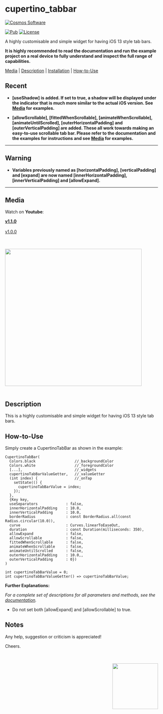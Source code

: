 # cupertino_tabbar

[comment]: <> (Badges)
<a href="https://www.cosmossoftware.coffee">
   <img alt="Cosmos Software" src="https://img.shields.io/badge/Cosmos%20Software-Love%20Code-red" />
</a>

[![Pub](https://img.shields.io/pub/v/cupertino_tabbar?color=g)](https://pub.dev/packages/cupertino_tabbar)
[![License](https://img.shields.io/github/license/aliyigitbireroglu/flutter-cupertino-tabbar?color=blue)](https://github.com/aliyigitbireroglu/flutter-cupertino-tabbar/blob/master/LICENSE)

[comment]: <> (Introduction)
A highly customisable and simple widget for having iOS 13 style tab bars.

**It is highly recommended to read the documentation and run the example project on a real device to fully understand and inspect the full range of capabilities.**

[comment]: <> (ToC)
[Media](#media) | [Description](#description) | [Installation](#installation) | [How-to-Use](#howtouse)

[comment]: <> (Recent)
## Recent
* **[useShadow] is added. If set to true, a shadow will be displayed under the indicator that is much more similar to the actual iOS version.
    See [Media](#media) for examples.**
    
* **[allowScrollable], [fittedWhenScrollable], [animateWhenScrollable], [animateUntilScrolled], [outerHorizontalPadding] and [outerVerticalPadding] are added.
    These all work towards making an easy-to-use scrollable tab bar. Please refer to the documentation and the examples for instructions and see [Media](#media) for 
    examples.**
* * *
[comment]: <> (Warning)
## Warning
* **Variables previously named as [horizontalPadding], [verticalPadding] and [expand] are now named [innerHorizontalPadding], [innerVerticalPadding] and [allowExpand].**
* * *


[comment]: <> (Media)
<a name="media"></a>
## Media

Watch on **Youtube**:

[**v1.1.0**](https://youtu.be/rK_FhhJI0Og)
<br><br>
[v1.0.0](https://youtu.be/UELwqzHGFOE)

<br><br>
<img src="https://www.cosmossoftware.coffee/Common/Portfolio/GIFs/FlutterCupertinoTabBarNew.gif" height="450" max-height="450"/>
<br><br>


[comment]: <> (Description)
<a name="description"></a>
## Description
This is a highly customisable and simple widget for having iOS 13 style tab bars.


[comment]: <> (How-to-Use)
<a name="howtouse"></a>
## How-to-Use
Simply create a CupertinoTabBar as shown in the example:

```
CupertinoTabBar(
  Colors.black                  //_backgroundColor
  Colors.white                  //_foregroundColor
  [...],                        //_widgets
  cupertinoTabBarValueGetter,   //_valueGetter
  (int index) {                 //_onTap
    setState(() {
      cupertinoTabBarValue = index;
    });
  },
  {Key key,
  useSeparators             : false,
  innerHorizontalPadding    : 10.0,
  innerVerticalPadding      : 10.0,
  borderRadius              : const BorderRadius.all(const Radius.circular(10.0)),
  curve                     : Curves.linearToEaseOut,
  duration                  : const Duration(milliseconds: 350),
  allowExpand               : false,
  allowScrollable           : false,
  fittedWhenScrollable      : false,
  animateWhenScrollable     : false,
  animateUntilScrolled      : false,
  outerHorizontalPadding    : 10.0,,
  outerVerticalPadding      : 0})
)

int cupertinoTabBarValue = 0;
int cupertinoTabBarValueGetter() => cupertinoTabBarValue;
```

**Further Explanations:**

*For a complete set of descriptions for all parameters and methods, see the [documentation](https://pub.dev/documentation/cupertino_tabbar/latest/).*

* Do not set both [allowExpand] and [allowScrollable] to true.


[comment]: <> (Notes)
## Notes
Any help, suggestion or criticism is appreciated! 

Cheers.

[comment]: <> (CosmosSoftware)
<br><br>
<img align="right" src="https://www.cosmossoftware.coffee/Common/Images/CosmosSoftwareIconTransparent.png" width="150" height="150"/>
<br><br>
